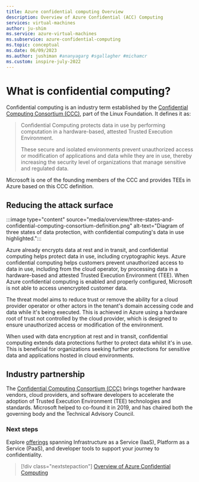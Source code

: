 ```yaml
---
title: Azure confidential computing Overview
description: Overview of Azure Confidential (ACC) Computing
services: virtual-machines
author: ju-shim
ms.service: azure-virtual-machines
ms.subservice: azure-confidential-computing
ms.topic: conceptual
ms.date: 06/09/2023
ms.author: jushiman #ananyagarg #sgallagher #michamcr
ms.custom: inspire-july-2022
---
```


# What is confidential computing?

Confidential computing is an industry term established by the [Confidential Computing Consortium (CCC)](https://confidentialcomputing.io/wp-content/uploads/sites/10/2023/03/CCC_outreach_whitepaper_updated_November_2022.pdf), part of the Linux Foundation. It defines it as:

> Confidential Computing protects data in use by performing computation in a hardware-based, attested Trusted Execution Environment.
>
> These secure and isolated environments prevent unauthorized access or modification of applications and data while they are in use, thereby increasing the security level of organizations that manage sensitive and regulated data.

Microsoft is one of the founding members of the CCC and provides TEEs in Azure based on this CCC definition.

## Reducing the attack surface

:::image type="content" source="media/overview/three-states-and-confidential-computing-consortium-definition.png" alt-text="Diagram of three states of data protection, with confidential computing's data in use highlighted.":::

Azure already encrypts data at rest and in transit, and confidential computing helps protect data in use, including cryptographic keys.  Azure confidential computing helps customers prevent unauthorized access to data in use, including from the cloud operator, by processing data in a hardware-based and attested Trusted Execution Environment (TEE).  When Azure confidential computing is enabled and properly configured, Microsoft is not able to access unencrypted customer data.

The threat model aims to reduce trust or remove the ability for a cloud provider operator or other actors in the tenant's domain accessing code and data while it's being executed. This is achieved in Azure using a hardware root of trust not controlled by the cloud provider, which is designed to ensure unauthorized access or modification of the environment.

When used with data encryption at rest and in transit, confidential computing extends data protections further to protect data whilst it's in use. This is beneficial for organizations seeking further protections for sensitive data and applications hosted in cloud environments. 

## Industry partnership
The [Confidential Computing Consortium (CCC)](https://confidentialcomputing.io/) brings together hardware vendors, cloud providers, and software developers to accelerate the adoption of Trusted Execution Environment (TEE) technologies and standards. Microsoft helped to co-found it in 2019, and has chaired both the governing body and the Technical Advisory Council. 

### Next steps
Explore [offerings](https://aka.ms/azurecc) spanning Infrastructure as a Service (IaaS), Platform as a Service (PaaS), and developer tools to support your journey to confidentiality. 

> [!div class="nextstepaction"]
> [Overview of Azure Confidential Computing](overview-azure-products.md)
